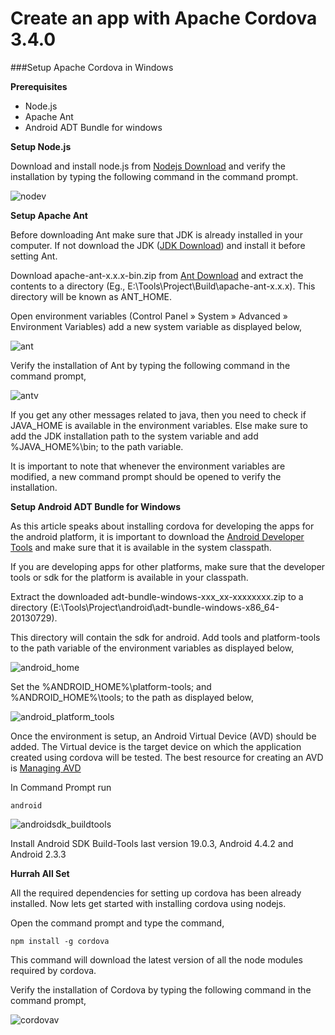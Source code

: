
Create an app with Apache Cordova 3.4.0
=======================================

###Setup Apache Cordova in Windows

**Prerequisites**

* Node.js
* Apache Ant
* Android ADT Bundle for windows

**Setup Node.js**

Download and install node.js from [Nodejs Download](http://nodejs.org/download/) and verify the installation by typing the following command in the command prompt.

![nodev](https://raw.github.com/marti1125/aerogear-apachecordova-helloworld/master/doc/nodev.png)

**Setup Apache Ant**

Before downloading Ant make sure that JDK is already installed in your computer. If not download the JDK ([JDK Download](http://www.oracle.com/technetwork/java/javase/downloads/jdk7-downloads-1880260.html)) and install it before setting Ant. 

Download apache-ant-x.x.x-bin.zip from [Ant Download](http://ant.apache.org/bindownload.cgi) and extract the contents to a directory (Eg., E:\Tools\Project\Build\apache-ant-x.x.x). This directory will be known as ANT_HOME.

Open environment variables (Control Panel » System » Advanced » Environment Variables) add a new system variable as displayed below, 

![ant](https://raw.github.com/marti1125/aerogear-apachecordova-helloworld/master/doc/ant.png)

Verify the installation of Ant by typing the following command in the command prompt, 

![antv](https://raw.github.com/marti1125/aerogear-apachecordova-helloworld/master/doc/apacheantv.png)

If you get any other messages related to java, then you need to check if JAVA_HOME is available in the environment variables. Else make sure to add the JDK installation path to the system variable and add %JAVA_HOME%\bin; to the path variable.

It is important to note that whenever the environment variables are modified, a new command prompt should be opened to verify the installation.

**Setup Android ADT Bundle for Windows**

As this article speaks about installing cordova for developing the apps for the android platform, it is important to download the [Android Developer Tools](http://developer.android.com/sdk/index.html) and make sure that it is available in the system classpath.

If you are developing apps for other platforms, make sure that the developer tools or sdk for the platform is available in your classpath.

Extract the downloaded adt-bundle-windows-xxx_xx-xxxxxxxx.zip to a directory (E:\Tools\Project\android\adt-bundle-windows-x86_64-20130729). 

This directory will contain the sdk for android. Add tools and platform-tools to the path variable of the environment variables as displayed below,

![android_home](https://raw.github.com/marti1125/aerogear-apachecordova-helloworld/master/doc/android_home.png)

Set the %ANDROID_HOME%\platform-tools; and %ANDROID_HOME%\tools; to the path as displayed below,

![android_platform_tools](https://raw.github.com/marti1125/aerogear-apachecordova-helloworld/master/doc/add_path_android_home.png)

Once the environment is setup, an Android Virtual Device (AVD) should be added. The Virtual device is the target device on which the application created using cordova will be tested. The best resource for creating an AVD is [Managing AVD](http://developer.android.com/tools/devices/managing-avds.html)

In Command Prompt run

    android

![androidsdk_buildtools](https://raw.github.com/marti1125/aerogear-apachecordova-helloworld/master/doc/androidsdk_buildtools.png)

Install Android SDK Build-Tools last version 19.0.3, Android 4.4.2 and Android 2.3.3 

**Hurrah All Set**


All the required dependencies for setting up cordova has been already installed. Now lets get started with installing cordova using nodejs.

Open the command prompt and type the command,

    npm install -g cordova

This command will download the latest version of all the node modules required by cordova. 

Verify the installation of Cordova by typing the following command in the command prompt,

![cordovav](https://raw.github.com/marti1125/aerogear-apachecordova-helloworld/master/doc/cordovav.png)

